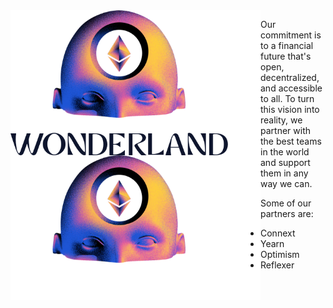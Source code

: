 <img align="left" src="https://github.com/defi-wonderland/.github/raw/main/assets/gh-org-banner-light.png#gh-light-mode-only" width="400">
<img align="left" src="https://github.com/defi-wonderland/.github/raw/main/assets/gh-org-banner-dark.png#gh-dark-mode-only" width="400">

Our commitment is to a financial future that's open, decentralized, and accessible to all. To turn this vision into reality, we partner with the best teams in the world and support them in any way we can.

Some of our partners are:

* Connext
* Yearn
* Optimism
* Reflexer

<br clear="left"/>